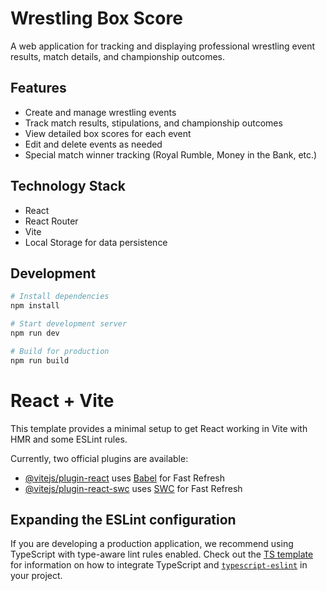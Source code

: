 # Wrestling Box Score

A web application for tracking and displaying professional wrestling event results, match details, and championship outcomes.

## Features

- Create and manage wrestling events
- Track match results, stipulations, and championship outcomes
- View detailed box scores for each event
- Edit and delete events as needed
- Special match winner tracking (Royal Rumble, Money in the Bank, etc.)

## Technology Stack

- React
- React Router
- Vite
- Local Storage for data persistence

## Development

```bash
# Install dependencies
npm install

# Start development server
npm run dev

# Build for production
npm run build
```

# React + Vite

This template provides a minimal setup to get React working in Vite with HMR and some ESLint rules.

Currently, two official plugins are available:

- [@vitejs/plugin-react](https://github.com/vitejs/vite-plugin-react/blob/main/packages/plugin-react) uses [Babel](https://babeljs.io/) for Fast Refresh
- [@vitejs/plugin-react-swc](https://github.com/vitejs/vite-plugin-react/blob/main/packages/plugin-react-swc) uses [SWC](https://swc.rs/) for Fast Refresh

## Expanding the ESLint configuration

If you are developing a production application, we recommend using TypeScript with type-aware lint rules enabled. Check out the [TS template](https://github.com/vitejs/vite/tree/main/packages/create-vite/template-react-ts) for information on how to integrate TypeScript and [`typescript-eslint`](https://typescript-eslint.io) in your project.
